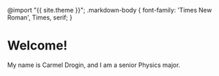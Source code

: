 @import "{{ site.theme }}";
.markdown-body {
  font-family: 'Times New Roman', Times, serif;
}

# Welcome!

My name is Carmel Drogin, and I am a senior Physics major.
